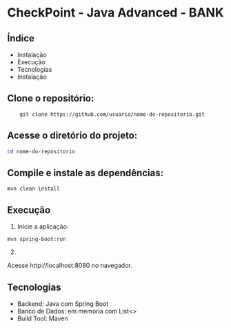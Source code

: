# CheckPoint - Java Advanced - BANK

## Índice
- Instalação
- Execução
- Tecnologias
- Instalação


## Clone o repositório:

```github
    git clone https://github.com/usuario/nome-do-repositorio.git
``` 

## Acesse o diretório do projeto:

```powershell 
cd nome-do-repositorio
```

## Compile e instale as dependências:

```
mvn clean install
```

## Execução

1. Inicie a aplicação:
```mvn
mvn spring-boot:run
```
2. 
Acesse http://localhost:8080 no navegador.

## Tecnologias
- Backend: Java com Spring Boot
- Banco de Dados: em memória com List<>
- Build Tool: Maven
